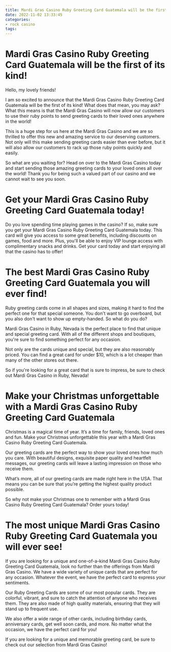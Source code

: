 ```yaml
---
title: Mardi Gras Casino Ruby Greeting Card Guatemala will be the first of its kind!
date: 2022-11-02 13:33:45
categories:
- rock casino
tags:
---
```



#  Mardi Gras Casino Ruby Greeting Card Guatemala will be the first of its kind!

Hello, my lovely friends!

I am so excited to announce that the Mardi Gras Casino Ruby Greeting Card Guatemala will be the first of its kind! What does that mean, you may ask? What this means is that the Mardi Gras Casino will now allow our customers to use their ruby points to send greeting cards to their loved ones anywhere in the world!

This is a huge step for us here at the Mardi Gras Casino and we are so thrilled to offer this new and amazing service to our deserving customers. Not only will this make sending greeting cards easier than ever before, but it will also allow our customers to rack up those ruby points quickly and easily.

So what are you waiting for? Head on over to the Mardi Gras Casino today and start sending those amazing greeting cards to your loved ones all over the world! Thank you for being such a valued part of our casino and we cannot wait to see you soon.

#  Get your Mardi Gras Casino Ruby Greeting Card Guatemala today!

Do you love spending time playing games in the casino? If so, make sure you get your Mardi Gras Casino Ruby Greeting Card Guatemala today. This card will give you access to some great benefits, including discounts on games, food and more. Plus, you'll be able to enjoy VIP lounge access with complimentary snacks and drinks. Get your card today and start enjoying all that the casino has to offer!

#  The best Mardi Gras Casino Ruby Greeting Card Guatemala you will ever find!

Ruby greeting cards come in all shapes and sizes, making it hard to find the perfect one for that special someone. You don't want to go overboard, but you also don't want to show up empty-handed. So what do you do?

Mardi Gras Casino in Ruby, Nevada is the perfect place to find that unique and special greeting card. With all of the different shops and boutiques, you're sure to find something perfect for any occasion.

Not only are the cards unique and special, but they are also reasonably priced. You can find a great card for under $10, which is a lot cheaper than many of the other stores out there.

So if you're looking for a great card that is sure to impress, be sure to check out Mardi Gras Casino in Ruby, Nevada!

#  Make your Christmas unforgettable with a Mardi Gras Casino Ruby Greeting Card Guatemala

Christmas is a magical time of year. It’s a time for family, friends, loved ones and fun. Make your Christmas unforgettable this year with a Mardi Gras Casino Ruby Greeting Card Guatemala.

Our greeting cards are the perfect way to show your loved ones how much you care. With beautiful designs, exquisite paper quality and heartfelt messages, our greeting cards will leave a lasting impression on those who receive them.

What’s more, all of our greeting cards are made right here in the USA. That means you can be sure that you’re getting the highest quality product possible.

So why not make your Christmas one to remember with a Mardi Gras Casino Ruby Greeting Card Guatemala? Order yours today!

#  The most unique Mardi Gras Casino Ruby Greeting Card Guatemala you will ever see!

If you are looking for a unique and one-of-a-kind Mardi Gras Casino Ruby Greeting Card Guatemala, look no further than the offerings from Mardi Gras Casino. We have a wide variety of unique cards that are perfect for any occasion. Whatever the event, we have the perfect card to express your sentiments.

Our Ruby Greeting Cards are some of our most popular cards. They are colorful, vibrant, and sure to catch the attention of anyone who receives them. They are also made of high quality materials, ensuring that they will stand up to frequent use.

We also offer a wide range of other cards, including birthday cards, anniversary cards, get well soon cards, and more. No matter what the occasion, we have the perfect card for you!

If you are looking for a unique and memorable greeting card, be sure to check out our selection from Mardi Gras Casino!